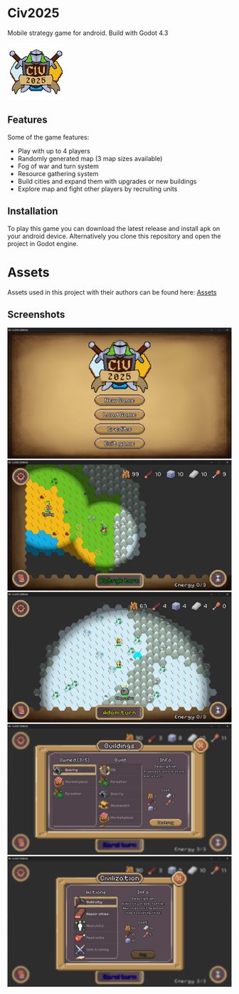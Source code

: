 # Civ2025
Mobile strategy game for android. Build with Godot 4.3

![Game logo](https://github.com/Gamowy/Civ2025/blob/main/img/logo/logo.png)

## Features
Some of the game features:
- Play with up to 4 players
- Randomly generated map (3 map sizes available)
- Fog of war and turn system
- Resource gathering system
- Build cities and expand them with upgrades or new buildings
- Explore map and fight other players by recruiting units

## Installation
To play this game you can download the latest release and install apk on your android device. Alternatively you clone this repository and open the project in Godot engine.

# Assets
Assets used in this project with their authors can be found here: [Assets](https://github.com/Gamowy/Civ2025/blob/main/ASSETS.md)

## Screenshots
<p align="center">
  <img src="https://raw.githubusercontent.com/Gamowy/Civ2025/refs/heads/main/.github/screenshots/Screenshot1.png">
  <img src="https://raw.githubusercontent.com/Gamowy/Civ2025/refs/heads/main/.github/screenshots/Screenshot2.png">
  <img src="https://raw.githubusercontent.com/Gamowy/Civ2025/refs/heads/main/.github/screenshots/Screenshot3.png">
  <img src="https://raw.githubusercontent.com/Gamowy/Civ2025/refs/heads/main/.github/screenshots/Screenshot4.png">
  <img src="https://raw.githubusercontent.com/Gamowy/Civ2025/refs/heads/main/.github/screenshots/Screenshot5.png">
</p>
